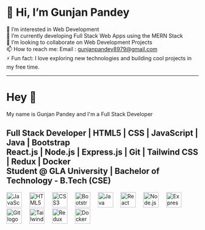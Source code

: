# 👋 Hi, I’m Gunjan Pandey

👀 I’m interested in Web Development  
🌱 I’m currently developing Full Stack Web Apps using the MERN Stack  
💞️ I’m looking to collaborate on Web Development Projects  
📫 How to reach me: Email : gunjanpandey8979@gmail.com  
⚡ Fun fact: I love exploring new technologies and building cool projects in my free time.

---

<h1 align="left">Hey 👋 </h1>

<p align="left">My name is Gunjan Pandey and I'm a Full Stack Developer</p>

<h2 align="left">
  Full Stack Developer | HTML5 | CSS | JavaScript | Java | Bootstrap <br>
  React.js | Node.js | Express.js | Git | Tailwind CSS | Redux | Docker <br>
  Student @ GLA University | Bachelor of Technology - B.Tech (CSE)
</h2>

<div align="left">
  <img src="https://cdn.jsdelivr.net/gh/devicons/devicon/icons/javascript/javascript-original.svg" height="40" alt="JavaScript logo" />
  <img width="12" />
  <img src="https://cdn.jsdelivr.net/gh/devicons/devicon/icons/html5/html5-original.svg" height="40" alt="HTML5 logo" />
  <img width="12" />
  <img src="https://cdn.jsdelivr.net/gh/devicons/devicon/icons/css3/css3-original.svg" height="40" alt="CSS3 logo" />
  <img width="12" />
  <img src="https://cdn.jsdelivr.net/gh/devicons/devicon/icons/bootstrap/bootstrap-original.svg" height="40" alt="Bootstrap logo" />
  <img width="12" />
  <img src="https://cdn.jsdelivr.net/gh/devicons/devicon/icons/java/java-original.svg" height="40" alt="Java logo" />
  <img width="12" />
  <img src="https://cdn.jsdelivr.net/gh/devicons/devicon/icons/react/react-original.svg" height="40" alt="React logo" />
  <img width="12" />
  <img src="https://cdn.jsdelivr.net/gh/devicons/devicon/icons/nodejs/nodejs-original.svg" height="40" alt="Node.js logo" />
  <img width="12" />
  <img src="https://cdn.jsdelivr.net/gh/devicons/devicon/icons/express/express-original.svg" height="40" alt="Express.js logo" />
  <img width="12" />
  <img src="https://cdn.jsdelivr.net/gh/devicons/devicon/icons/git/git-original.svg" height="40" alt="Git logo" />
  <img width="12" />
  <img src="https://www.vectorlogo.zone/logos/tailwindcss/tailwindcss-icon.svg" height="40" alt="Tailwind CSS logo" />

  <img width="12" />
  <img src="https://cdn.jsdelivr.net/gh/devicons/devicon/icons/redux/redux-original.svg" height="40" alt="Redux logo" />
  <img width="12" />
  <img src="https://cdn.jsdelivr.net/gh/devicons/devicon/icons/docker/docker-original.svg" height="40" alt="Docker logo" />
</div>

